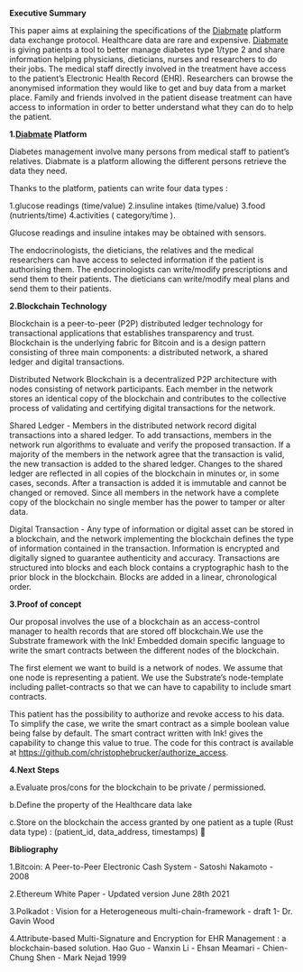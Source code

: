 
**Executive Summary**

This paper aims at explaining the specifications of the [Diabmate](www.diabmate.com) platform data exchange protocol. Healthcare data are rare and expensive. [Diabmate](www.diabmate.com) is giving patients a tool to better manage diabetes type 1/type 2 and  share information helping physicians, dieticians, nurses and researchers to do their jobs.
The medical staff directly involved in the treatment have access to the patient’s Electronic Health Record (EHR).
Researchers can browse the anonymised information they would like to get and buy data from a market place.
Family and friends involved in the patient disease treatment can have access to information in order to better understand what they can do to help the patient.

**1.[Diabmate](www.diabmate.com) Platform**

Diabetes management involve many persons from medical staff to patient’s relatives. Diabmate is a platform allowing the different persons retrieve the data they need.

Thanks to the platform, patients can write four data types :

1.glucose readings (time/value)
2.insuline intakes (time/value)
3.food (nutrients/time)
4.activities ( category/time ).

Glucose readings and insuline intakes may be obtained with sensors.

The endocrinologists, the dieticians, the relatives and the medical researchers can have access to selected information if the patient is authorising them.
The endocrinologists can write/modify prescriptions and send them to their patients.
The dieticians can write/modify meal plans and send them to their patients.

**2.Blockchain Technology**

Blockchain is a peer-to-peer (P2P) distributed ledger technology for transactional applications that establishes transparency and trust. Blockchain is the underlying fabric for Bitcoin and is a design pattern consisting of three main components: a distributed network, a shared ledger and digital transactions.

Distributed Network Blockchain is a decentralized P2P architecture with nodes consisting of network participants. Each member in the network stores an identical copy of the blockchain and contributes to the collective process of validating and certifying digital transactions for the network.

Shared Ledger - Members in the distributed network record digital transactions into a shared ledger. To add transactions, members in the network run algorithms to evaluate and verify the proposed transaction. If a majority of the members in the network agree that the transaction is valid, the new transaction is added to the shared ledger. Changes to the shared ledger are reflected in all copies of the blockchain in minutes or, in some cases, seconds. After a transaction is added it is immutable and cannot be changed or removed. Since all members in the network have a complete copy of the blockchain no single member has the power to tamper or alter data.

Digital Transaction - Any type of information or digital asset can be stored in a blockchain, and the network implementing the blockchain defines the type of information contained in the transaction. Information is encrypted and digitally signed to guarantee authenticity and accuracy. Transactions are structured into blocks and each block contains a cryptographic hash to the prior block in the blockchain. Blocks are added in a linear, chronological order.

**3.Proof of concept**

Our proposal involves the use of a blockchain as an access-control manager to health records that are stored off blockchain.We use the Substrate framework with the Ink! Embedded domain specific language to write the smart contracts between the different nodes of the blockchain.

The first element we want to build is a network of nodes. We assume that one node is representing a patient. We use the Substrate’s node-template including pallet-contracts so that we can have to capability to include smart contracts.

This patient has the possibility to authorize and revoke access to his data. To simplify the case, we write the smart contract as a simple boolean value being false by default. The smart contract written with Ink! gives the capability to change this value to true. The code for this contract is available at https://github.com/christophebrucker/authorize_access.

**4.Next Steps**

a.Evaluate pros/cons for the blockchain to be private / permissioned.

b.Define the property of the Healthcare data lake

c.Store on the blockchain the access granted by one patient as a tuple (Rust data type) : (patient_id, data_address, timestamps)



**Bibliography**

1.Bitcoin: A Peer-to-Peer Electronic Cash System - Satoshi Nakamoto - 2008

2.Ethereum White Paper - Updated version June 28th 2021

3.Polkadot : Vision for a Heterogeneous multi-chain-framework - draft 1- Dr. Gavin Wood

4.Attribute-based Multi-Signature and Encryption for EHR Management : a blockchain-based solution. Hao Guo - Wanxin Li - Ehsan Meamari - Chien-Chung Shen - Mark Nejad 1999
